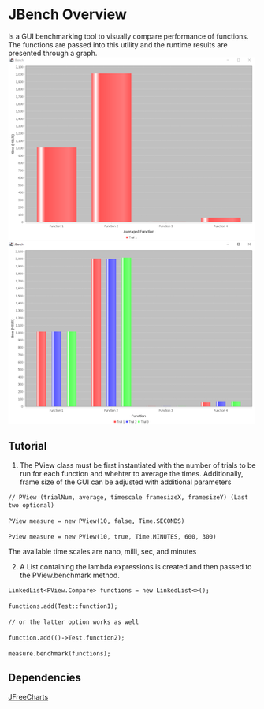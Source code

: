 # JBench Overview
Is a GUI benchmarking tool to visually compare performance of functions. The functions are passed into this utility and the runtime results are presented through a graph. 
![Screenshots](/screenshots/averaged.PNG)
![Screenshots](/screenshots/non-averaged.PNG)
## Tutorial
1. The PView class must be first instantiated with the number of trials to be run for each function and whehter to average the times. Additionally, frame size of the GUI can be adjusted with additional parameters

```
// PView (trialNum, average, timescale framesizeX, framesizeY) (Last two optional)

PView measure = new PView(10, false, Time.SECONDS)

Pview measure = new PView(10, true, Time.MINUTES, 600, 300) 

```
The available time scales are nano, milli, sec, and minutes

2. A List containing the lambda expressions is created and then passed to the PView.benchmark method.

```
LinkedList<PView.Compare> functions = new LinkedList<>();

functions.add(Test::function1);

// or the latter option works as well

function.add(()->Test.function2);

measure.benchmark(functions);
```

## Dependencies
[JFreeCharts](https://github.com/jfree/jfreechart)
